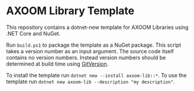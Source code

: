 # AXOOM Library Template

This repository contains a dotnet-new template for AXOOM Libraries using .NET Core and NuGet.

Run `build.ps1` to package the template as a NuGet package.
This script takes a version number as an input argument. The source code itself contains no version numbers. Instead version numbers should be determined at build time using [GitVersion](gitversion.readthedocs.io).

To install the template run `dotnet new --install axoom-lib::*`.
To use the template run `dotnet new axoom-lib --description "my description"`.
